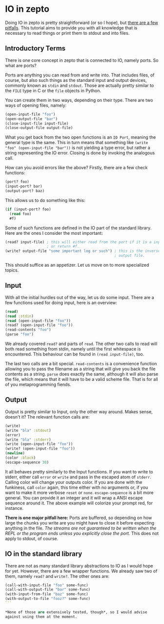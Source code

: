 # IO in zepto

Doing IO in zepto is pretty straightforward (or so I hope), but
[there are a few pitfalls](#output). This tutorial aims to provide you
with all knowledge that is necessary to read things or print them to stdout
and into files.

## Introductory Terms

There is one core concept in zepto that is connected to IO, namely
ports. So what are ports?

Ports are anything you can read from and write into. That includes
files, of course, but also such things as the standard input and
output devices, commonly known as `stdin` and `stdout`. Those are actually
pretty similar to the `FILE` type in C or the `file` objects in Python.

You can create them in two ways, depending on their type. There are
two ways of opening files, namely:

```clojure
(open-input-file "foo")
(open-output-file "bar")
(close-input-file input-file)
(close-output-file output-file)
```

What you get back from the two open functions is an `IO Port`, meaning
the general type is the same. This in turn means that something like 
`(write "foo" (open-input-file "bar"))` is not yielding a type error,
but rather a string representing the IO error. Closing is done by invoking
the analogous call.

How can you avoid errors like the above? Firstly, there are a few
check functions:

```clojure
(port? foo)
(input-port? bar)
(output-port? baz)
```

This allows us to do something like this:

```clojure
(if (input-port? foo)
  (read foo)
  #f)
```

Some of such functions are defined in the IO part of the standard library.
Here are the ones I consider the most important:

```clojure
(read? input-file) ; this will either read from the port if it is a input-file
                   ; or return #f.
(write? output-file "some important log or such") ; this is the inverse for an
                                                  ; output file.
```

This should suffice as an appetizer. Let us move on to more specialized topics.

## Input

With all the initial hurdles out of the way, let us do some input. There are a
few functions used for doing input, here is an overview:

```clojure
(read)
(read :stdin)
(read (open-input-file "foo"))
(read? (open-input-file "foo"))
(read-contents "foo")
(parse "foo")
```

We already covered `read?` and parts of `read`. The other two calls to read
will both read something from stdin, namely until the first whitespace is
encountered. This behaviour can be found in `(read input-file)`, too.

The last two calls are a bit special. `read-contents` is a convenience function
allowing you to pass the filename as a string that will give you back the file
contents as a string. `parse` does exactly the same, although it will also parse
the file, which means that it will have to be a valid scheme file. That is for
all of you metaprogramming fiends.

## Output

Output is pretty similar to Input, only the other way around. Makes sense,
doesn't it? The relevant function calls are:

```clojure
(write)
(write "bla" :stdout)
(error)
(write "bla" :stderr)
(write (open-input-file "foo"))
(write? (open-input-file "foo"))
(newline)
(color :black)
(escape-sequence 30)
```

It all behaves pretty similarly to the Input functions. If you want to
write to stderr, either call `error` or `write` and pass in the escaped
atom of `stderr`. Calling color will change your outputs color. If you
are done with the funkiness, call `color` again, this time either with
no arguments or, if you want to make it more verbose `reset` or `none`.
`escape-sequence` is a bit more general. You can provide it an integer
and it will wrap a ANSI escape sequence around it. The above example will
colorize your prompt red, for instance.

**There is one major pitfall here:** Ports are buffered, so depending
on how large the chunks you write are you might have to close it before
expecting anything in the file. *The streams are not guaranteed to be
written when the REPL or the program ends unless you explicitly close
the port.* This does not apply to stdout, of course.

## IO in the standard library

There are not as many standard library abstractions to IO as I would
hope for yet. However, there are a few wrapper functions. We already
saw two of them, namely `read?` and `write?`. The other ones are: 

````clojure
(call-with-input-file "foo" some-func)
(call-with-output-file "bar" some-func)
(with-input-from-file "baz" some-func)
(with-output-to-file "fooz?" some-func)
```

*None of those are extensively tested, though*, so I would advise
against using them at the moment.
